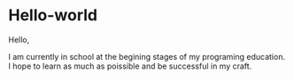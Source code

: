 # Hello-world



Hello,

I am currently in school at the begining stages of my programing education. I hope to learn as much as poissible and be successful in my craft.
